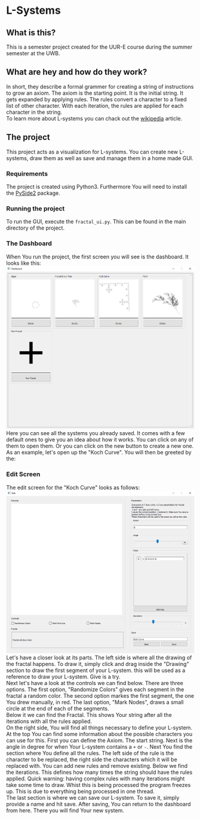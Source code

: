 # L-Systems

## What is this?
This is a semester project created for the UUR-E course during the summer semester at the UWB.  

## What are hey and how do they work?
In short, they describe a formal grammer for creating a string of instructions to grow an axiom. The axiom is the starting point. It is the initial string. It gets expanded by applying rules. The rules convert a character to a fixed list of other character. With each iteration, the rules are applied for each character in the string.  
To learn more about L-systems you can chack out the [wikipedia](https://en.wikipedia.org/wiki/L-system) article.

## The project
This project acts as a visualization for L-systems. You can create new L-systems, draw them as well as save and manage them in a home made GUI.

### Requirements
The project is created using Python3. Furthermore You will need to install the [PySide2](https://pypi.org/project/PySide2/) package.

### Running the project
To run the GUI, execute the `fractal_ui.py`. This can be found in the main directory of the project.  

### The Dashboard
When You run the project, the first screen you will see is the dashboard. It looks like this:  
![image not found](dashboard.png "Dashboard")  
Here you can see all the systems you already saved. It comes with a few default ones to give you an idea about how it works. You can click on any of them to open them. Or you can click on the new button to create a new one. As an example, let's open up the "Koch Curve". You will then be greeted by the:

### Edit Screen
The edit screen for the "Koch Curve" looks as follows:  
![image not found](edit.png "Edit")  
Let's have a closer look at its parts. The left side is where all the drawing of the fractal happens. To draw it, simply click and drag inside the "Drawing" section to draw the first segment of your L-system. this will be used as a reference to draw your L-system. Give is a try.  
Next let's have a look at the controls we can find below. There are three options. The first option, "Randomize Colors" gives each segment in the fractal a random color. The second option markes the first segment, the one You drew manually, in red. The last option, "Mark Nodes", draws a small circle at the end of each of the segments.  
Below it we can find the Fractal. This shows Your string after all the iterations with all the rules applied.  
On the right side, You will find all things necessary to define your L-system. At the top You can find some information about the possible characters you can use for this. First you can define the Axiom. The start string. Next is the angle in degree for when Your L-system contains a `+` or `-`. Next You find the section where You define all the rules. The left side of the rule is the character to be replaced, the right side the characters which it will be replaced with. You can add new rules and remove existing. Below we find the iterations. This defines how many times the string should have the rules applied. Quick warning: having complex rules with many iterations might take some time to draw. Whist this is being processed the program freezes up. This is due to everything being processed in one thread.  
The last section is where we can save our L-system. To save it, simply provide a name and hit save. After saving, You can return to the dashboard from here. There you will find Your new system.  
